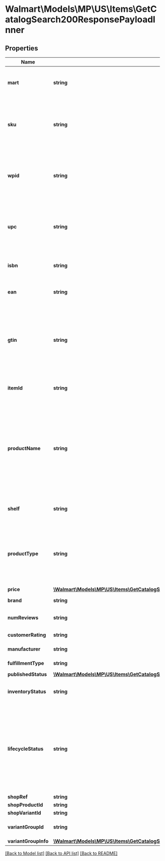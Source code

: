 # Walmart\Models\MP\US\Items\GetCatalogSearch200ResponsePayloadInner

## Properties

Name | Type | Description | Notes
------------ | ------------- | ------------- | -------------
**mart** | **string** | The marketplace name. Example: Walmart_US | [optional]
**sku** | **string** | An arbitrary alphanumeric unique ID, specified by the seller, which identifies each item. | [optional]
**wpid** | **string** | The Walmart Product ID assigned by Walmart to the item when listed on Walmart.com | [optional]
**upc** | **string** | The 12-digit bar code used extensively for retail packaging in the United States | [optional]
**isbn** | **string** | International Standard Book Number | [optional]
**ean** | **string** | Product ID, EANs must be 13 digits in length. | [optional]
**gtin** | **string** | The GTIN-compatible Product ID (i.e. UPC or EAN). UPCs must be 12 or 14 digitis in length. EANs must be 13 digits in length. | [optional]
**itemId** | **string** | A unique Id which identifies the item. | [optional]
**productName** | **string** | A seller-specified, alphanumeric string uniquely identifying the product name. Example: 'Sterling Silver Blue Diamond Heart Pendant with 18in Chain' | [optional]
**shelf** | **string** | Walmart assigned an item shelf name | [optional]
**productType** | **string** | A seller-specified, alphanumeric string uniquely identifying the Product Type. Example: 'Diamond' | [optional]
**price** | [**\Walmart\Models\MP\US\Items\GetCatalogSearch200ResponsePayloadInnerPrice**](GetCatalogSearch200ResponsePayloadInnerPrice.md) |  | [optional]
**brand** | **string** | Brand of Item. | [optional]
**numReviews** | **string** | The reviewed times for Items. | [optional]
**customerRating** | **string** | Customer rating. | [optional]
**manufacturer** | **string** | manufacturer of Item. | [optional]
**fulfillmentType** | **string** | Fulfillment information. | [optional]
**publishedStatus** | [**\Walmart\Models\MP\US\Items\GetCatalogSearch200ResponsePayloadInnerPublishedStatus**](GetCatalogSearch200ResponsePayloadInnerPublishedStatus.md) |  | [optional]
**inventoryStatus** | **string** | It indicates whether the product is in stock or not. | [optional]
**lifecycleStatus** | **string** | The lifecycle status of an item describes where the item listing is in the overall lifecycle. Examples of allowed values are ACTIVE , ARCHIVED, RETIRED. | [optional]
**shopRef** | **string** |  | [optional]
**shopProductId** | **string** |  | [optional]
**shopVariantId** | **string** |  | [optional]
**variantGroupId** | **string** | Variant Id if the item is of type Variant | [optional]
**variantGroupInfo** | [**\Walmart\Models\MP\US\Items\GetCatalogSearch200ResponsePayloadInnerVariantGroupInfo**](GetCatalogSearch200ResponsePayloadInnerVariantGroupInfo.md) |  | [optional]


[[Back to Model list]](./) [[Back to API list]](../../../../../README.md#supported-apis) [[Back to README]](../../../../../README.md)

